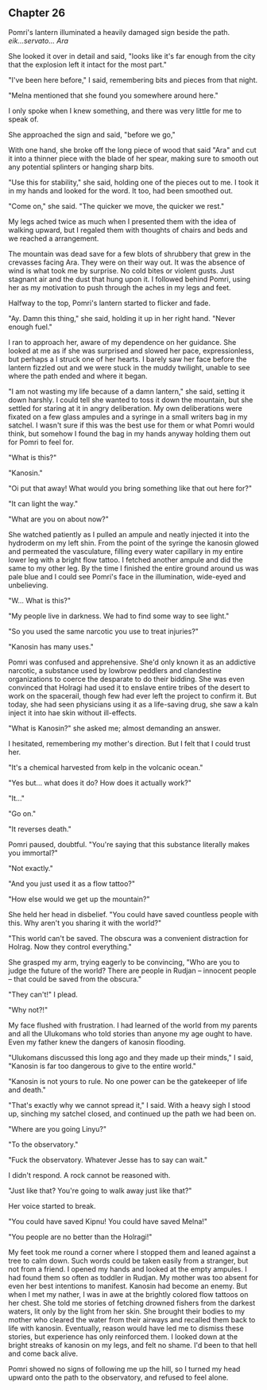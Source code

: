 ## Chapter 26

Pomri's lantern illuminated a heavily damaged sign beside the path. _eik...servato... Ara_

She looked it over in detail and said, "looks like it's far enough from the city that the explosion left it intact for the most part."

"I've been here before," I said, remembering bits and pieces from that night.

"Melna mentioned that she found you somewhere around here."

I only spoke when I knew something, and there was very little for me to speak of.

She approached the sign and said, "before we go,"

With one hand, she broke off the long piece of wood that said "Ara" and cut it into a thinner piece with the blade of her spear, making sure to smooth out any potential splinters or hanging sharp bits.

"Use this for stability," she said, holding one of the pieces out to me. I took it in my hands and looked for the word. It too, had been smoothed out.

"Come on," she said. "The quicker we move, the quicker we rest."

My legs ached twice as much when I presented them with the idea of walking upward, but I regaled them with thoughts of chairs and beds and we reached a arrangement.

The mountain was dead save for a few blots of shrubbery that grew in the crevasses facing Ara. They were on their way out. It was the absence of wind is what took me by surprise. No cold bites or violent gusts. Just stagnant air and the dust that hung upon it. I followed behind Pomri, using her as my motivation to push through the aches in my legs and feet.

Halfway to the top, Pomri's lantern started to flicker and fade.

"Ay. Damn this thing," she said, holding it up in her right hand. "Never enough fuel."

I ran to approach her, aware of my dependence on her guidance. She looked at me as if she was surprised and slowed her pace, expressionless, but perhaps a I struck one of her hearts. I barely saw her face before the lantern fizzled out and we were stuck in the muddy twilight, unable to see where the path ended and where it began.

"I am not wasting my life because of a damn lantern," she said, setting it down harshly. I could tell she wanted to toss it down the mountain, but she settled for staring at it in angry deliberation. My own deliberations were fixated on a few glass ampules and a syringe in a small writers bag in my satchel. I wasn't sure if this was the best use for them or what Pomri would think, but somehow I found the bag in my hands anyway holding them out for Pomri to feel for.

"What is this?"

"Kanosin."

"Oi put that away! What would you bring something like that out here for?"

"It can light the way."

"What are you on about now?"

She watched patiently as I pulled an ampule and neatly injected it into the hydroderm on my left shin. From the point of the syringe the kanosin glowed and permeated the vasculature, filling every water capillary in my entire lower leg with a bright flow tattoo. I fetched another ampule and did the same to my other leg. By the time I finished the entire ground around us was pale blue and I could see Pomri's face in the illumination, wide-eyed and unbelieving.

"W... What is this?"

"My people live in darkness. We had to find some way to see light."

"So you used the same narcotic you use to treat injuries?"

"Kanosin has many uses."

Pomri was confused and apprehensive. She'd only known it as an addictive narcotic, a substance used by lowbrow peddlers and clandestine organizations to coerce the desparate to do their bidding. She was even convinced that Holragi had used it to enslave entire tribes of the desert to work on the spacerail, though few had ever left the project to confirm it. But today, she had seen physicians using it as a life-saving drug, she saw a kaln inject it into hae skin without ill-effects.

"What is Kanosin?" she asked me; almost demanding an answer.

I hesitated, remembering my mother's direction. But I felt that I could trust her.

"It's a chemical harvested from kelp in the volcanic ocean."

"Yes but... what does it do? How does it actually work?"

"It..."

"Go on."

"It reverses death."

Pomri paused, doubtful. "You're saying that this substance literally makes you immortal?"

"Not exactly."

"And you just used it as a flow tattoo?"

"How else would we get up the mountain?"

She held her head in disbelief. "You could have saved countless people with this. Why aren't you sharing it with the world?"

"This world can't be saved. The obscura was a convenient distraction for Holrag. Now they control everything."

She grasped my arm, trying eagerly to be convincing, "Who are you to judge the future of the world? There are people in Rudjan – innocent people – that could be saved from the obscura."

"They can't!" I plead.

"Why not?!"

My face flushed with frustration. I had learned of the world from my parents and all the Ulukomans who told stories than anyone my age ought to have. Even my father knew the dangers of kanosin flooding.

"Ulukomans discussed this long ago and they made up their minds," I said, "Kanosin is far too dangerous to give to the entire world."

"Kanosin is not yours to rule. No one power can be the gatekeeper of life and death."

"That's exactly why we cannot spread it," I said. With a heavy sigh I stood up, sinching my satchel closed, and continued up the path we had been on.

"Where are you going Linyu?"

"To the observatory."

"Fuck the observatory. Whatever Jesse has to say can wait."

I didn't respond. A rock cannot be reasoned with.

"Just like that? You're going to walk away just like that?"

Her voice started to break.

"You could have saved Kipnu! You could have saved Melna!"

"You people are no better than the Holragi!"

My feet took me round a corner where I stopped them and leaned against a tree to calm down. Such words could be taken easily from a stranger, but not from a friend. I opened my hands and looked at the empty ampules. I had found them so often as toddler in Rudjan. My mother was too absent for even her best intentions to manifest. Kanosin had become an enemy. But when I met my nather, I was in awe at the brightly colored flow tattoos on her chest. She told me stories of fetching drowned fishers from the darkest waters, lit only by the light from her skin. She brought their bodies to my mother who cleared the water from their airways and recalled them back to life with kanosin. Eventually, reason would have led me to dismiss these stories, but experience has only reinforced them. I looked down at the bright streaks of kanosin on my legs, and felt no shame. I'd been to that hell and come back alive.

Pomri showed no signs of following me up the hill, so I turned my head upward onto the path to the observatory, and refused to feel alone.
